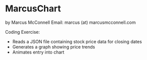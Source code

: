 # MarcusChart
by Marcus McConnell
Email: marcus (at) marcusmcconnell.com

Coding Exercise:
* Reads a JSON file containing stock price data for closing dates
* Generates a graph showing price trends
* Animates entry into chart


